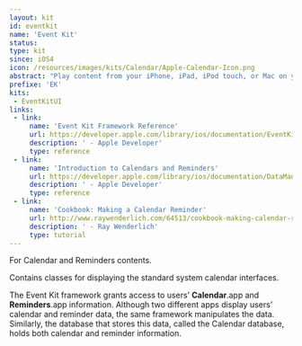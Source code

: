 ```yaml
---
layout: kit
id: eventkit
name: 'Event Kit'
status:
type: kit
since: iOS4
icon: /resources/images/kits/Calendar/Apple-Calendar-Icon.png
abstract: "Play content from your iPhone, iPad, iPod touch, or Mac on your HDTV."
prefixe: 'EK'
kits:
 - EventKitUI
links:
 - link:
     name: 'Event Kit Framework Reference'
     url: https://developer.apple.com/library/ios/documentation/EventKit/Reference/EventKitFrameworkRef/index.html
     description: ' - Apple Developer'
     type: reference
 - link:
     name: 'Introduction to Calendars and Reminders'
     url: https://developer.apple.com/library/ios/documentation/DataManagement/Conceptual/EventKitProgGuide/Introduction/Introduction.html
     description: ' - Apple Developer'
     type: reference
 - link:
     name: 'Cookbook: Making a Calendar Reminder'
     url: http://www.raywenderlich.com/64513/cookbook-making-calendar-reminder
     description: ' - Ray Wenderlich'
     type: tutorial
---
```


For Calendar and Reminders contents.

Contains classes for displaying the standard system calendar interfaces.

The Event Kit framework grants access to users’ **Calendar**.app and **Reminders**.app information. Although two different apps display users’ calendar and reminder data, the same framework manipulates the data. Similarly, the database that stores this data, called the Calendar database, holds both calendar and reminder information.
